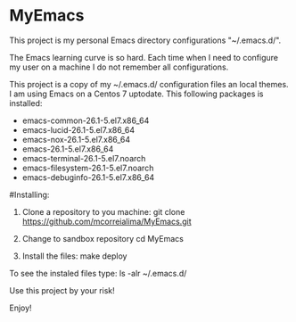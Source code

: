 # MyEmacs
This project is my personal Emacs directory configurations "~/.emacs.d/".

The Emacs learning curve is so hard. Each time when I need to configure
my user on a machine I do not remember all configurations. 

This project is a copy of my ~/.emacs.d/ configuration files an local
themes. I am using Emacs on a Centos 7 uptodate. This following packages
is installed:

 - emacs-common-26.1-5.el7.x86_64
 - emacs-lucid-26.1-5.el7.x86_64
 - emacs-nox-26.1-5.el7.x86_64
 - emacs-26.1-5.el7.x86_64
 - emacs-terminal-26.1-5.el7.noarch
 - emacs-filesystem-26.1-5.el7.noarch
 - emacs-debuginfo-26.1-5.el7.x86_64

#Installing:

1) Clone a repository to you machine:
     git clone https://github.com/mcorreialima/MyEmacs.git

2) Change to sandbox repository
     cd MyEmacs

3) Install the files:
     make deploy

To see the instaled files type:
    ls -alr ~/.emacs.d/

Use this project by your risk! 

Enjoy!


